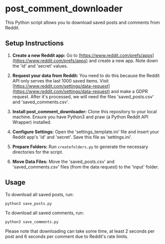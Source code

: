 # post_comment_downloader
This Python script allows you to download saved posts and comments from Reddit.

## Setup Instructions

1. **Create a new Reddit app:** Go to [https://www.reddit.com/prefs/apps](https://www.reddit.com/prefs/apps) and create a new app. Note down the 'id' and 'secret' values.

2. **Request your data from Reddit:** You need to do this because the Reddit API only serves the last 1000 saved items. Visit [https://www.reddit.com/settings/data-request](https://www.reddit.com/settings/data-request) and make a GDPR request. After it's processed, we will need the files 'saved_posts.csv' and 'saved_comments.csv'.

3. **Install post_comment_downloader:** Clone this repository to your local machine. Ensure you have Python3 and praw (a Python Reddit API Wrapper) installed. 

4. **Configure Settings:** Open the 'settings_template.ini' file and insert your Reddit app's 'id' and 'secret'. Save this file as 'settings.ini'.

5. **Prepare Folders:** Run `createfolders.py` to generate the necessary directories for the script.

6. **Move Data Files:** Move the 'saved_posts.csv' and 'saved_comments.csv' files (from the data request) to the 'input' folder.

## Usage

To download all saved posts, run:


`python3 save_posts.py`

To download all saved comments, run:

`python3 save_comments.py`

Please note that downloading can take some time,
at least 2 seconds per post and 6 seconds per comment due to Reddit's rate limits.

